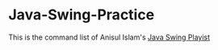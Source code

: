 # Java-Swing-Practice

This is the command list of Anisul Islam's [Java Swing Playist](https://youtube.com/playlist?list=PLgH5QX0i9K3rAHKr6IteF5kdgN6BorH9l)

